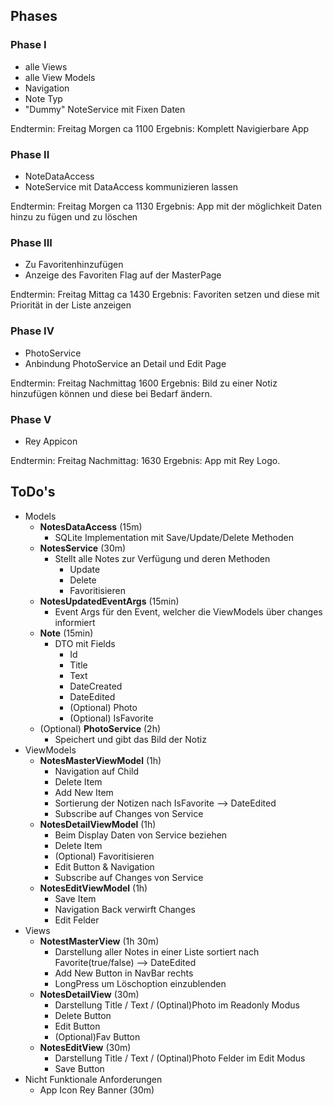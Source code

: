 ## Phases

### Phase I

* alle Views
* alle View Models
* Navigation
* Note Typ
* "Dummy" NoteService mit Fixen Daten

Endtermin: Freitag Morgen ca 1100
Ergebnis: Komplett Navigierbare App

### Phase II

* NoteDataAccess
* NoteService mit DataAccess kommunizieren lassen

Endtermin: Freitag Morgen ca 1130
Ergebnis: App mit der möglichkeit Daten hinzu zu fügen und zu löschen

### Phase III

* Zu Favoritenhinzufügen
* Anzeige des Favoriten Flag auf der MasterPage

Endtermin: Freitag Mittag ca 1430
Ergebnis: Favoriten setzen und diese mit Priorität in der Liste anzeigen

### Phase IV

* PhotoService
* Anbindung PhotoService an Detail und Edit Page

Endtermin: Freitag Nachmittag 1600
Ergebnis: Bild zu einer Notiz hinzufügen können und diese bei Bedarf ändern.

### Phase V

* Rey Appicon

Endtermin: Freitag Nachmittag: 1630
Ergebnis: App mit Rey Logo.



## ToDo's

* Models
  * **NotesDataAccess** (15m)
    * SQLite Implementation mit Save/Update/Delete Methoden
  * **NotesService** (30m)
    * Stellt alle Notes zur Verfügung und deren Methoden
      * Update
      * Delete
      * Favoritisieren
  * **NotesUpdatedEventArgs** (15min)
    * Event Args für den Event, welcher die ViewModels über changes informiert
  * **Note** (15min)
    * DTO mit Fields
      * Id
      * Title
      * Text
      * DateCreated
      * DateEdited
      * (Optional) Photo
      * (Optional) IsFavorite
  * (Optional) **PhotoService** (2h)
    * Speichert und gibt das Bild der Notiz
* ViewModels
  * **NotesMasterViewModel** (1h)
    * Navigation auf Child
    * Delete Item
    * Add New Item
    * Sortierung der Notizen nach IsFavorite --> DateEdited
    * Subscribe auf Changes von Service
  * **NotesDetailViewModel** (1h)
    * Beim Display Daten von Service beziehen
    * Delete Item
    * (Optional) Favoritisieren
    * Edit Button & Navigation
    * Subscribe auf Changes von Service
  * **NotesEditViewModel** (1h)
    * Save Item
    * Navigation Back verwirft Changes
    * Edit Felder 
* Views
  * **NotestMasterView** (1h 30m)
    * Darstellung aller Notes in einer Liste sortiert nach Favorite(true/false) --> DateEdited
    * Add New Button in NavBar rechts
    * LongPress um Löschoption einzublenden
  * **NotesDetailView** (30m)
    * Darstellung Title / Text / (Optinal)Photo im Readonly Modus
    * Delete Button
    * Edit Button
    * (Optional)Fav Button
  * **NotesEditView** (30m)
    * Darstellung Title / Text / (Optinal)Photo Felder im Edit Modus
    * Save Button
* Nicht Funktionale Anforderungen
  * App Icon Rey Banner (30m)
